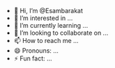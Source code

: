 - 👋 Hi, I’m @Esambarakat
- 👀 I’m interested in ...
- 🌱 I’m currently learning ...
- 💞️ I’m looking to collaborate on ...
- 📫 How to reach me ...
- 😄 Pronouns: ...
- ⚡ Fun fact: ...

<!---
Esambarakat/Esambarakat is a ✨ special ✨ repository because its `README.md` (this file) appears on your GitHub profile.
You can click the Preview link to take a look at your changes.
--->
